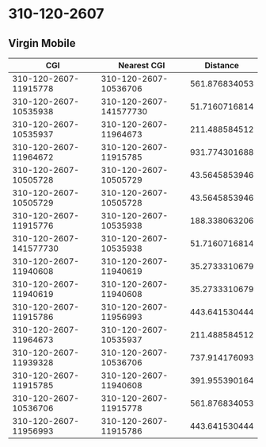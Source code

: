 # 310-120-2607
## Virgin Mobile


| CGI | Nearest CGI | Distance |
|-----|-------------|----------|
| 310-120-2607-11915778 | 310-120-2607-10536706 | 561.876834053 |
| 310-120-2607-10535938 | 310-120-2607-141577730 | 51.7160716814 |
| 310-120-2607-10535937 | 310-120-2607-11964673 | 211.488584512 |
| 310-120-2607-11964672 | 310-120-2607-11915785 | 931.774301688 |
| 310-120-2607-10505728 | 310-120-2607-10505729 | 43.5645853946 |
| 310-120-2607-10505729 | 310-120-2607-10505728 | 43.5645853946 |
| 310-120-2607-11915776 | 310-120-2607-10535938 | 188.338063206 |
| 310-120-2607-141577730 | 310-120-2607-10535938 | 51.7160716814 |
| 310-120-2607-11940608 | 310-120-2607-11940619 | 35.2733310679 |
| 310-120-2607-11940619 | 310-120-2607-11940608 | 35.2733310679 |
| 310-120-2607-11915786 | 310-120-2607-11956993 | 443.641530444 |
| 310-120-2607-11964673 | 310-120-2607-10535937 | 211.488584512 |
| 310-120-2607-11939328 | 310-120-2607-10536706 | 737.914176093 |
| 310-120-2607-11915785 | 310-120-2607-11940608 | 391.955390164 |
| 310-120-2607-10536706 | 310-120-2607-11915778 | 561.876834053 |
| 310-120-2607-11956993 | 310-120-2607-11915786 | 443.641530444 |
